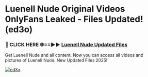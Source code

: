 # Luenell Nude Original Videos 0nlyFans Leaked - Files Updated! (ed3o)

<h3>🔴 CLICK HERE 🌐==►► <a href="https://tinyurl.com/52m3yx9h" rel="nofollow">Luenell Nude Updated Files</a></h3>

Get Luenell Nude and all content. Now you can access all videos and pictures of Luenell Nude. New Updated Files 2025!

[![ed3o](https://i.imgur.com/TnHtlc8.gif)](https://tinyurl.com/52m3yx9h)
